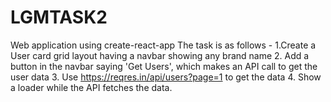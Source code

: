 # LGMTASK2
Web application using create-react-app The task is as follows - 1.Create a User card grid layout having a navbar showing any brand name 2. Add a button in the navbar saying 'Get Users', which makes an API call to get the user data 3. Use https://reqres.in/api/users?page=1 to get the data 4. Show a loader while the API fetches the data.
